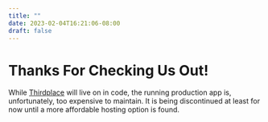 ```yaml
---
title: ""
date: 2023-02-04T16:21:06-08:00
draft: false
---
```


# Thanks For Checking Us Out!

While [Thirdplace](https://github.com/third-place) will live on in code, the running production app is, unfortunately, too expensive to maintain. It is being discontinued at least for now until a more affordable hosting option is found. 
